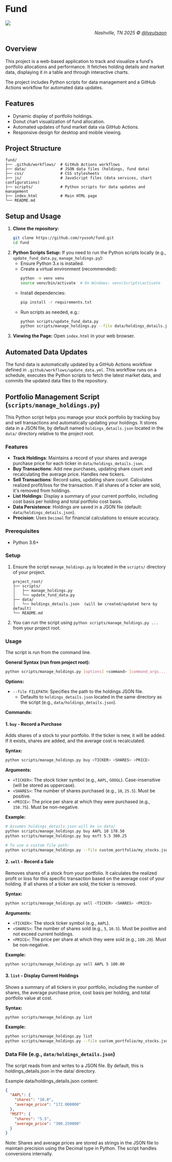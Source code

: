 # Fund

![](https://ghproxy.net/https://raw.githubusercontent.com/ryusoh/host/refs/heads/master/images/DSCF0283.jpg)

<div align="right"><em>Nashville, TN 2025 © <a href="https://instagram.com/lyeutsaon" target="_blank" rel="noopener noreferrer">@lyeutsaon</a></em></div>

## Overview

This project is a web-based application to track and visualize a fund's portfolio allocations and performance. It fetches holding details and market data, displaying it in a table and through interactive charts.

The project includes Python scripts for data management and a GitHub Actions workflow for automated data updates.

## Features

*   Dynamic display of portfolio holdings.
*   Donut chart visualization of fund allocation.
*   Automated updates of fund market data via GitHub Actions.
*   Responsive design for desktop and mobile viewing.

## Project Structure

```
fund/
├── .github/workflows/  # GitHub Actions workflows
├── data/               # JSON data files (holdings, fund data)
├── css/                # CSS stylesheets
├── js/                 # JavaScript files (data services, chart configurations)
├── scripts/            # Python scripts for data updates and management
├── index.html          # Main HTML page
└── README.md
```

## Setup and Usage

1.  **Clone the repository:**
    ```bash
    git clone https://github.com/ryusoh/fund.git
    cd fund
    ```
2.  **Python Scripts Setup:**
    If you need to run the Python scripts locally (e.g., `update_fund_data.py`, `manage_holdings.py`):
    *   Ensure Python 3.x is installed.
    *   Create a virtual environment (recommended):
        ```bash
        python -m venv venv
        source venv/bin/activate  # On Windows: venv\Scripts\activate
        ```
    *   Install dependencies:
        ```bash
        pip install -r requirements.txt 
        ```
    *   Run scripts as needed, e.g.:
        ```bash
        python scripts/update_fund_data.py
        python scripts/manage_holdings.py --file data/holdings_details.json list
        ```
3.  **Viewing the Page:**
    Open `index.html` in your web browser.

## Automated Data Updates

The fund data is automatically updated by a GitHub Actions workflow defined in `.github/workflows/update_data.yml`. This workflow runs on a schedule, executes the Python scripts to fetch the latest market data, and commits the updated data files to the repository.

## Portfolio Management Script (`scripts/manage_holdings.py`)

This Python script helps you manage your stock portfolio by tracking buy and sell transactions and automatically updating your holdings. It stores data in a JSON file, by default named `holdings_details.json` located in the `data/` directory relative to the project root.

### Features

*   **Track Holdings**: Maintains a record of your shares and average purchase price for each ticker in `data/holdings_details.json`.
*   **Buy Transactions**: Add new purchases, updating share count and recalculating the average price. Handles new tickers.
*   **Sell Transactions**: Record sales, updating share count. Calculates realized profit/loss for the transaction. If all shares of a ticker are sold, it's removed from holdings.
*   **List Holdings**: Display a summary of your current portfolio, including cost basis per holding and total portfolio cost basis.
*   **Data Persistence**: Holdings are saved in a JSON file (default: `data/holdings_details.json`).
*   **Precision**: Uses `Decimal` for financial calculations to ensure accuracy.

### Prerequisites

*   Python 3.6+

### Setup

1.  Ensure the script `manage_holdings.py` is located in the `scripts/` directory of your project.
    ```
    project_root/
    ├── scripts/
    │   ├── manage_holdings.py
    │   └── update_fund_data.py
    ├── data/
    │   └── holdings_details.json  (will be created/updated here by default)
    └── README.md
    ```
2.  You can run the script using `python scripts/manage_holdings.py ...` from your project root.

### Usage

The script is run from the command line.

**General Syntax (run from project root):**

 ```bash
 python scripts/manage_holdings.py [options] <command> [command_args...]
 ```

**Options:**

*   `--file FILEPATH`: Specifies the path to the holdings JSON file.
    *   Defaults to `holdings_details.json` located in the same directory as the script (e.g., `data/holdings_details.json`).

**Commands:**

#### 1. `buy` - Record a Purchase

Adds shares of a stock to your portfolio. If the ticker is new, it will be added. If it exists, shares are added, and the average cost is recalculated.

**Syntax:**

```bash
python scripts/manage_holdings.py buy <TICKER> <SHARES> <PRICE>
```

**Arguments:**

*   `<TICKER>`: The stock ticker symbol (e.g., `AAPL`, `GOOGL`). Case-insensitive (will be stored as uppercase).
*   `<SHARES>`: The number of shares purchased (e.g., `10`, `25.5`). Must be positive.
*   `<PRICE>`: The price per share at which they were purchased (e.g., `150.75`). Must be non-negative.

**Example:**

```bash
# Assumes holdings_details.json will be in data/
python scripts/manage_holdings.py buy AAPL 10 170.50
python scripts/manage_holdings.py buy msft 5.5 300.25

# To use a custom file path:
python scripts/manage_holdings.py --file custom_portfolio/my_stocks.json buy GOOG 100 135.00
```

#### 2. `sell` - Record a Sale

Removes shares of a stock from your portfolio. It calculates the realized profit or loss for this specific transaction based on the average cost of your holding. If all shares of a ticker are sold, the ticker is removed.

**Syntax:**

```bash
python scripts/manage_holdings.py sell <TICKER> <SHARES> <PRICE>
```

**Arguments:**

*   `<TICKER>`: The stock ticker symbol (e.g., `AAPL`).
*   `<SHARES>`: The number of shares sold (e.g., `5`, `10.5`). Must be positive and not exceed current holdings.
*   `<PRICE>`: The price per share at which they were sold (e.g., `180.20`). Must be non-negative.

**Example:**

```bash
python scripts/manage_holdings.py sell AAPL 5 180.00
```

#### 3. `list` - Display Current Holdings

Shows a summary of all tickers in your portfolio, including the number of shares, the average purchase price, cost basis per holding, and total portfolio value at cost.

**Syntax:**

```bash
python scripts/manage_holdings.py list
```

**Example:**

```bash
python scripts/manage_holdings.py list
python scripts/manage_holdings.py --file custom_portfolio/my_stocks.json list
```

### Data File (e.g., `data/holdings_details.json`)

The script reads from and writes to a JSON file. By default, this is holdings_details.json in the data/ directory.

Example data/holdings_details.json content:

```json
{
  "AAPL": {
    "shares": "10.0",
    "average_price": "172.000000"
  },
  "MSFT": {
    "shares": "5.5",
    "average_price": "300.250000"
  }
}
```
Note: Shares and average prices are stored as strings in the JSON file to maintain precision using the Decimal type in Python. The script handles conversions internally.

